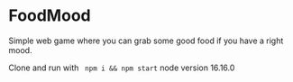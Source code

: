 # FoodMood
Simple web game where you can grab some good food if you have a right mood.

Clone and run with
``` npm i && npm start```
node version 16.16.0
